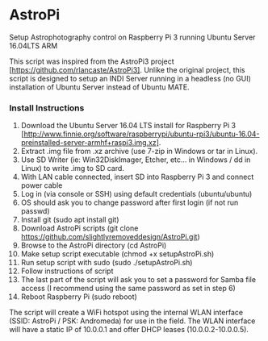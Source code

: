 # AstroPi

Setup Astrophotography control on Raspberry Pi 3 running Ubuntu Server 16.04LTS ARM

This script was inspired from the AstroPi3 project [https://github.com/rlancaste/AstroPi3].
Unlike the original project, this script is designed to setup an INDI Server running in a headless (no GUI) installation of Ubuntu Server instead of Ubuntu MATE.

### Install Instructions ###

 1) Download the Ubuntu Server 16.04 LTS install for Raspberry Pi 3 [http://www.finnie.org/software/raspberrypi/ubuntu-rpi3/ubuntu-16.04-preinstalled-server-armhf+raspi3.img.xz].
 2) Extract .img file from .xz archive (use 7-zip in Windows or tar in Linux).
 3) Use SD Writer (ie: Win32DiskImager, Etcher, etc... in Windows / dd in Linux) to write .img to SD card.
 4) With LAN cable connected, insert SD into Raspberry Pi 3 and connect power cable
 5) Log in (via console or SSH) using default credentials (ubuntu/ubuntu)
 6) OS should ask you to change password after first login (if not run passwd)
 7) Install git (sudo apt install git)
 8) Download AstroPi scripts (git clone https://github.com/slightlyremoveddesign/AstroPi.git)
 9) Browse to the AstroPi directory (cd AstroPi)
10) Make setup script executable (chmod +x setupAstroPi.sh)
11) Run setup script with sudo (sudo ./setupAstroPi.sh)
12) Follow instructions of script
13) The last part of the script will ask you to set a password for Samba file access (I recommend using the same password as set in step 6)
14) Reboot Raspberry Pi (sudo reboot)

The script will create a WiFi hotspot using the internal WLAN interface (SSID: AstroPi / PSK: Andromeda) for use in the field.
The WLAN interface will have a static IP of 10.0.0.1 and offer DHCP leases (10.0.0.2-10.0.0.5).
